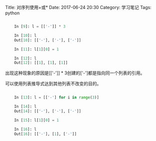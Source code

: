 Title: 对序列使用+或*
Date: 2017-06-24 20:30
Category: 学习笔记
Tags: python

```python

    In [9]: l = [['-']] * 3

    In [10]: l
    Out[10]: [['-'], ['-'], ['-']]

    In [11]: l[1][0] = 1

    In [12]: l
    Out[12]: [[1], [1], [1]]

```

出现这种现象的原因是[['-']] * 3创建的['-']都是指向同一个列表的引用。

可以使用列表推导式达到其他列表不改变的目的。

```python

    In [13]: l = [['-'] for i in range(3)]

    In [14]: l
    Out[14]: [['-'], ['-'], ['-']]

    In [15]: l[1][0] = 1

    In [16]: l
    Out[16]: [['-'], [1], ['-']]

```


